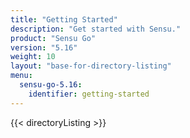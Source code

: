 ```yaml
---
title: "Getting Started"
description: "Get started with Sensu."
product: "Sensu Go"
version: "5.16"
weight: 10
layout: "base-for-directory-listing"
menu:
  sensu-go-5.16:
    identifier: getting-started
---
```


{{< directoryListing >}}
